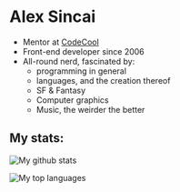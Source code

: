 # Alex Sincai

* Mentor at [CodeCool](http://codecool.com/ro/)
* Front-end developer since 2006
* All-round nerd, fascinated by:
    * programming in general
    * languages, and the creation thereof
    * SF & Fantasy
    * Computer graphics
    * Music, the weirder the better

## My stats:

![My github stats](https://github-readme-stats.vercel.app/api?username=alexsincai&count_private=true&show_icons=true&theme=dracula)

![My top languages](https://github-readme-stats.vercel.app/api/top-langs/?username=alexsincai&count_private=true&show_icons=true&theme=dracula&layout=compact)

